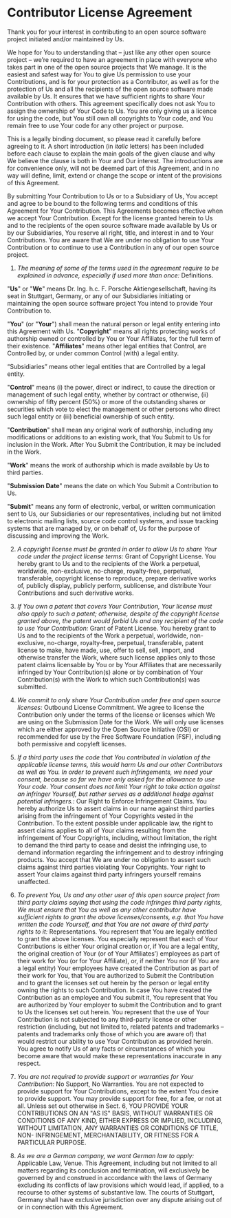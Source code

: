 # Contributor License Agreement

Thank you for your interest in contributing to an open source software project initiated and/or maintained by Us.

We hope for You to understanding that – just like any other open source project – we’re required to have an agreement in place with everyone who takes part in one of the open source projects that We manage. It is the easiest and safest way for You to give Us permission to use your Contributions, and is for your protection as a Contributor, as well as for the protection of Us and all the recipients of the open source software made available by Us. It ensures that we have sufficient rights to share Your Contribution with others. This agreement specifically does not ask You to assign the ownership of Your Code to Us. You are only giving us a licence for using the code, but You still own all copyrights to Your code, and You remain free to use Your code for any other project or purpose.

This is a legally binding document, so please read it carefully before agreeing to it. A short introduction (in _italic_ letters) has been included before each clause to explain the main goals of the given clause and why We believe the clause is both in Your and Our interest. The introductions are for convenience only, will not be deemed part of this Agreement, and in no way will define, limit, extend or change the scope or intent of the provisions of this Agreement.

By submitting Your Contribution to Us or to a Subsidiary of Us, You accept and agree to be bound to the following terms and conditions of this Agreement for Your Contribution. This Agreements becomes effective when we accept Your Contribution.
Except for the license granted herein to Us and to the recipients of the open source software made available by Us or by our Subsidiaries, You reserve all right, title, and interest in and to Your Contributions. You are aware that We are under no obligation to use Your Contribution or to continue to use a Contribution in any of our open source project.

1. _The meaning of some of the terms used in the agreement require to be explained in advance, especially if used more than once:_ Definitions.

"**Us**" or "**We**" means Dr. Ing. h.c. F. Porsche Aktiengesellschaft, having its seat in Stuttgart, Germany, or any of our Subsidiaries initiating or maintaining the open source software project You intend to provide Your Contribution to.

"**You**" (or "**Your**") shall mean the natural person or legal entity entering into this Agreement with Us.
"**Copyright**" means all rights protecting works of authorship owned or controlled by You or Your Affiliates, for the full term of their existence.
"**Affiliates**" means other legal entities that Control, are Controlled by, or under common Control (with) a legal entity.

“Subsidiaries” means other legal entities that are Controlled by a legal entity.

"**Control**" means (i) the power, direct or indirect, to cause the direction or management of such legal entity, whether by contract or otherwise, (ii) ownership of fifty percent (50%) or more of the outstanding shares or securities which vote to elect the management or other persons who direct such legal entity or (iii) beneficial ownership of such entity.

"**Contribution**" shall mean any original work of authorship, including any modifications or additions to an existing work, that You Submit to Us for inclusion in the Work. After You Submit the Contribution, it may be included in the Work.

"**Work**" means the work of authorship which is made available by Us to third parties.

"**Submission Date**" means the date on which You Submit a Contribution to Us.

"**Submit**" means any form of electronic, verbal, or written communication sent to Us, our Subsidiaries or our representatives, including but not limited to electronic mailing lists, source code control systems, and issue tracking systems that are managed by, or on behalf of, Us for the purpose of discussing and improving the Work.

2. _A copyright license must be granted in order to allow Us to share Your code under the project license terms:_ Grant of Copyright License. You hereby grant to Us and to the recipients of the Work a perpetual, worldwide, non-exclusive, no-charge, royalty-free, perpetual, transferable, copyright license to reproduce, prepare derivative works of, publicly display, publicly perform, sublicense, and distribute Your Contributions and such derivative works.

3. _If You own a patent that covers Your Contribution, Your license must also apply to such a patent; otherwise, despite of the copyright license granted above, the patent would forbid Us and any recipient of the code to use Your Contribution:_ Grant of Patent License. You hereby grant to Us and to the recipients of the Work a perpetual, worldwide, non-exclusive, no-charge, royalty-free, perpetual, transferable, patent license to make, have made, use, offer to sell, sell, import, and otherwise transfer the Work, where such license applies only to those patent claims licensable by You or by Your Affiliates that are necessarily infringed by Your Contribution(s) alone or by combination of Your Contribution(s) with the Work to which such Contribution(s) was submitted.

4. _We commit to only share Your Contribution under free and open source licenses:_ Outbound License Commitment. We agree to license the Contribution only under the terms of the license or licenses which We are using on the Submission Date for the Work. We will only use licenses which are either approved by the Open Source Initiative (OSI) or recommended for use by the Free Software Foundation (FSF), including both permissive and copyleft licenses.

5. _If a third party uses the code that You contributed in violation of the applicable license terms, this would harm Us and our other Contributors as well as You. In order to prevent such infringements, we need your consent, because so far we have only asked for the allowance to use Your code. Your consent does not limit Your right to take action against an infringer Yourself, but rather serves as a additional hedge against potential infringers.:_ Our Right to Enforce Infringement Claims. You hereby authorize Us to assert claims in our name against third parties arising from the infringement of Your Copyrights vested in the Contribution. To the extent possible under applicable law, the right to assert claims applies to all of Your claims resulting from the infringement of Your Copyrights, including, without limitation, the right to demand the third party to cease and desist the infringing use, to demand information regarding the infringement and to destroy infringing products. You accept that We are under no obligation to assert such claims against third parties violating Your Copyrights. Your right to assert Your claims against third party infringers yourself remains unaffected.

6. _To prevent You, Us and any other user of this open source project from third party claims saying that using the code infringes third party rights, We must ensure that You as well as any other contributor have sufficient rights to grant the above licenses/consents, e.g. that You have written the code Yourself, and that You are not aware of third party rights to it:_ Representations. You represent that You are legally entitled to grant the above licenses. You especially represent that each of Your Contributions is either Your original creation or, if You are a legal entity, the original creation of Your (or of Your Affiliates’) employees as part of their work for You (or for Your Affiliate), or, if neither You nor (if You are a legal entity) Your employees have created the Contribution as part of their work for You, that You are authorized to Submit the Contribution and to grant the licenses set out herein by the person or legal entity owning the rights to such Contribution. In case You have created the Contribution as an employee and You submit it, You represent that You are authorized by Your employer to submit the Contribution and to grant to Us the licenses set out herein. You represent that the use of Your Contribution is not subjected to any third-party license or other restriction (including, but not limited to, related patents and trademarks – patents and trademarks only those of which you are aware of) that would restrict our ability to use Your Contribution as provided herein. You agree to notify Us of any facts or circumstances of which you become aware that would make these representations inaccurate in any respect.

7. _You are not required to provide support or warranties for Your Contribution:_ No Support, No Warranties. You are not expected to provide support for Your Contributions, except to the extent You desire to provide support. You may provide support for free, for a fee, or not at all. Unless set out otherwise in Sect. 6, YOU PROVIDE YOUR CONTRIBUTIONS ON AN "AS IS" BASIS, WITHOUT WARRANTIES OR CONDITIONS OF ANY KIND, EITHER EXPRESS OR IMPLIED, INCLUDING, WITHOUT LIMITATION, ANY WARRANTIES OR CONDITIONS OF TITLE, NON- INFRINGEMENT, MERCHANTABILITY, OR FITNESS FOR A PARTICULAR PURPOSE.

8. _As we are a German company, we want German law to apply:_ Applicable Law, Venue. This Agreement, including but not limited to all matters regarding its conclusion and termination, will exclusively be governed by and construed in accordance with the laws of Germany excluding its conflicts of law provisions which would lead, if applied, to a recourse to other systems of substantive law. The courts of Stuttgart, Germany shall have exclusive jurisdiction over any dispute arising out of or in connection with this Agreement.
